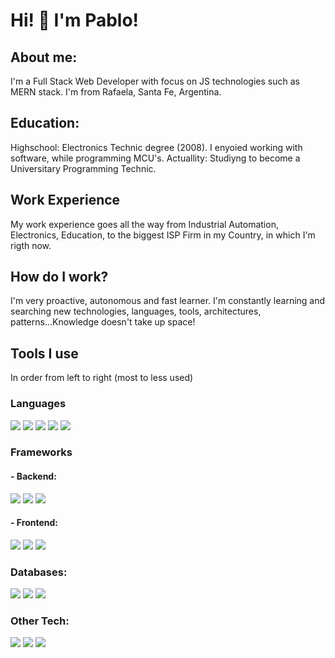 # Hi! 👋 I'm Pablo!

## About me:
  I'm a Full Stack Web Developer with focus on JS technologies such as MERN stack. I'm from Rafaela, Santa Fe, Argentina.

## Education:
  Highschool: Electronics Technic degree (2008). I enyoied working with software, while programming MCU's. 
  Actuallity: Studiyng to become a Universitary Programming Technic.

## Work Experience
  My work experience goes all the way from Industrial Automation, Electronics, Education, to the biggest ISP Firm in my Country, in which I'm rigth now.

## How do I work?
  I'm very proactive, autonomous and fast learner.
  I'm constantly learning and searching new technologies, languages, tools, architectures, patterns...Knowledge doesn't take up space!
    
## Tools I use
  In order from left to right (most to less used) 
    
### Languages
![](https://img.shields.io/badge/Javascript%20-%23F7DF1E.svg?&logo=javascript&logoColor=%23323330)  ![](https://img.shields.io/badge/HTML5%20-%23E34F26.svg?&logo=html5&logoColor=white)  ![](https://img.shields.io/badge/CSS3%20-%231572B6.svg?&logo=css3&logoColor=white)  ![](https://img.shields.io/badge/Java-%23ED8B00.svg?&logo=java&logoColor=white)   ![](https://img.shields.io/badge/%2300599C.svg?&logo=c&logoColor=white)

### Frameworks
#### - Backend:
![](https://img.shields.io/badge/Node.js%20-%2343853D.svg?&logo=node.js&logoColor=white)  ![](https://img.shields.io/badge/Express.js%20-%23404d59.svg?&logo=express&logoColor=white)   ![](https://img.shields.io/badge/JWT%20-%23404d59.svg?&logo=JSON%20web%20tokens&logoColor=white)

#### - Frontend:
![](https://img.shields.io/badge/React.js%20-%2320232a.svg?&logo=react&logoColor=%2361DAFB)  ![](https://img.shields.io/badge/React%20Native%20-%2320232a.svg?&logo=react&logoColor=%2361DAFB) ![](https://img.shields.io/badge/Redux%20-%23593d88.svg?&logo=redux&logoColor=white)  ![]()

### Databases:
![](https://img.shields.io/badge/MongoDB-%234ea94b.svg?&logo=mongodb&logoColor=white)  ![](https://img.shields.io/badge/MySQL-%2300f.svg?&logo=mysql&logoColor=white)  ![](https://img.shields.io/badge/-Elasticsearch-%23005571?&logo=Elasticsearch&logoColor=white)

### Other Tech:
![](https://img.shields.io/badge/Git%20-%23F05033.svg?&logo=git&logoColor=white)  ![](https://img.shields.io/badge/Heroku%20-%23430098.svg?&logo=heroku&logoColor=white) ![](https://img.shields.io/badge/-Jest-%23C21325?&logo=jest&logoColor=white)  
